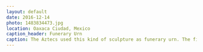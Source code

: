 ```yaml
---
layout: default
date: 2016-12-14
photo: 1483834473.jpg
location: Oaxaca Ciudad, Mexico
caption_header: Funerary Urn
caption: The Aztecs used this kind of sculpture as funerary urn. The figure depicts characteristics of the deceased.
---
```

